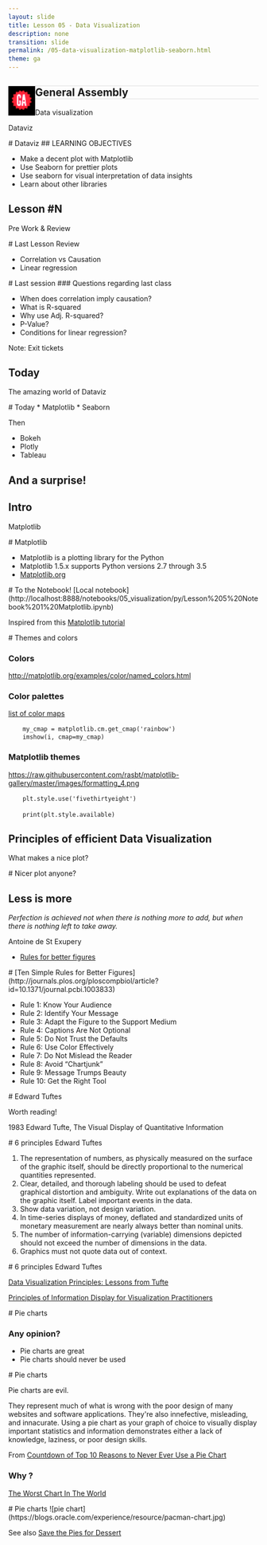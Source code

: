 ```yaml
---
layout: slide
title: Lesson 05 - Data Visualization
description: none
transition: slide
permalink: /05-data-visualization-matplotlib-seaborn.html
theme: ga
---
```


<section  data-background-color="#000">
    <h1 class = 'white' style ="border-top: thin solid #DDD;border-bottom: thin solid #DDD;">
        <img src="assets/ga_logo_black.png" style="float:left;top:0px;">
        General Assembly
    </h1>
    <p class = 'big_title'>Data visualization</p>
    <p class = 'big_title'>Dataviz</p>
</section>

<section data-markdown>
# Dataviz
## LEARNING OBJECTIVES

* Make a decent plot with Matplotlib
* Use Seaborn for prettier plots
* Use seaborn for visual interpretation of data insights
* Learn about other libraries


</section>

<!-- Prework and review -->
<section  data-background-color="#DA0A13">
    <h1>Lesson #N</h1>
    <p class = 'big_title'>Pre Work & Review</p>
</section>

<section data-markdown>
# Last Lesson Review

* Correlation vs Causation
* Linear regression

</section>

<section data-markdown>
# Last session
### Questions regarding last class

* When does correlation imply causation?
* What is R-squared
* Why use Adj. R-squared?
* P-Value?
* Conditions for linear regression?

Note:
Exit tickets
</section>

<!-- Today -->
<section  data-background-color="#22c8c6">
    <h1>Today</h1>
    <p class = 'big_title'>The amazing world of Dataviz</p>
</section>

<section data-markdown>
# Today
* Matplotlib
* Seaborn

Then

* Bokeh
* Plotly
* Tableau

## And a surprise!

</section>

<!-- Intro -->
<section  data-background-color="#22c8c6">
    <h1>Intro</h1>
    <p class = 'big_title'>Matplotlib</p>
</section>
<section data-markdown>
# Matplotlib

* Matplotlib is a plotting library for the Python
* Matplotlib 1.5.x supports Python versions 2.7 through 3.5
* [Matplotlib.org](http://matplotlib.org/)

</section>

<section data-markdown>
# To the Notebook!
[Local notebook](http://localhost:8888/notebooks/05_visualization/py/Lesson%205%20Notebook%201%20Matplotlib.ipynb)

Inspired from this [Matplotlib tutorial](http://www.labri.fr/perso/nrougier/teaching/matplotlib)
</section>

<section data-markdown>
# Themes and colors

### Colors
http://matplotlib.org/examples/color/named_colors.html

### Color palettes
[list of color maps](http://matplotlib.org/users/colormaps.html)

        my_cmap = matplotlib.cm.get_cmap('rainbow')
        imshow(i, cmap=my_cmap)

### Matplotlib themes
https://raw.githubusercontent.com/rasbt/matplotlib-gallery/master/images/formatting_4.png

        plt.style.use('fivethirtyeight')

        print(plt.style.available)

</section>

<!-- Today -->
<section  data-background-color="#22c8c6">
    <h1>Principles of efficient Data Visualization</h1>
    <p class = 'big_title'>What makes a nice plot?</p>
</section>

<section data-markdown>
# Nicer plot anyone?

## Less is more

*Perfection is achieved not when there is nothing more to add, but when there is nothing left to take away.*

Antoine de St Exupery

* [Rules for better figures](http://www.randalolson.com/2014/06/28/how-to-make-beautiful-data-visualizations-in-python-with-matplotlib/)
</section>

<section data-markdown>
# [Ten Simple Rules for Better Figures](http://journals.plos.org/ploscompbiol/article?id=10.1371/journal.pcbi.1003833)

* Rule 1: Know Your Audience
* Rule 2: Identify Your Message
* Rule 3: Adapt the Figure to the Support Medium
* Rule 4: Captions Are Not Optional
* Rule 5: Do Not Trust the Defaults
* Rule 6: Use Color Effectively
* Rule 7: Do Not Mislead the Reader
* Rule 8: Avoid “Chartjunk”
* Rule 9: Message Trumps Beauty
* Rule 10: Get the Right Tool


</section>
<section data-markdown>
# Edward Tuftes

Worth reading!

1983 Edward Tufte, The Visual Display of Quantitative Information

</section>
<section data-markdown>
# 6 principles Edward Tuftes

1. The representation of numbers, as physically measured on the surface of the graphic itself, should be directly proportional to the numerical quantities represented.
2. Clear, detailed, and thorough labeling should be used to defeat graphical distortion and ambiguity. Write out explanations of the data on the graphic itself. Label important events in the data.
3. Show data variation, not design variation.
4. In time-series displays of money, deflated and standardized units of monetary measurement are nearly always better than nominal units.
5. The number of information-carrying (variable) dimensions depicted should not exceed the number of dimensions in the data.
6. Graphics must not quote data out of context.

</section>

<section data-markdown>
# 6 principles Edward Tuftes

[Data Visualization Principles: Lessons from Tufte](https://moz.com/blog/data-visualization-principles-lessons-from-tufte)

[Principles of Information Display for Visualization Practitioners](http://www2.cs.uregina.ca/~rbm/cs100/notes/spreadsheets/tufte_paper.html)
</section>

<section data-markdown>
# Pie charts

### Any opinion?

* Pie charts are great
* Pie charts should never be used

</section>
<section data-markdown>
# Pie charts

Pie charts are evil.

They represent much of what is wrong with the poor design of many websites and software applications. They're also innefective, misleading, and innacurate. Using a pie chart as your graph of choice to visually display important statistics and information demonstrates either a lack of knowledge, laziness, or poor design skills.

From [Countdown of Top 10 Reasons to Never Ever Use a Pie Chart
](https://blogs.oracle.com/experience/entry/countdown_of_top_10_reasons_to_never_ever_use_a_pie_chart)

### Why ?

[The Worst Chart In The World](http://www.businessinsider.com/pie-charts-are-the-worst-2013-6)
</section>


<section data-markdown>
# Pie charts
![pie chart](https://blogs.oracle.com/experience/resource/pacman-chart.jpg)

See also [Save the Pies for Dessert](http://www.perceptualedge.com/articles/08-21-07.pdf)
</section>
<!--
# Seaborn


# Bokeh?


Multiple linear regression
https://stanford.edu/~mwaskom/software/seaborn/examples/multiple_regression.html
https://www.oreilly.com/learning/data-visualization-with-seaborn
Advanced
http://blog.insightdatalabs.com/advanced-functionality-in-seaborn/

# Plotly

# Tableau


# Links
* http://matplotlib.org/gallery.html
* [Ten Simple Rules for Better Figures](http://journals.plos.org/ploscompbiol/article?id=10.1371/journal.pcbi.1003833)

 https://stanford.edu/~mwaskom/software/seaborn/tutorial/regression.html#plotting-a-regression-in-other-contexts

 seaborn
 https://www.youtube.com/watch?v=-Y8XyrtYJzU
 https://www.youtube.com/watch?v=z1DWou61a-M

 https://www.youtube.com/watch?v=oX294t9UYSw
 seaborn:
 http://www.jesshamrick.com/2016/04/13/reproducible-plots/
http://www.johnwittenauer.net/a-simple-time-series-analysis-of-the-sp-500-index/

<section data-markdown>
# Confidence intervals
[Conf intervals](https://twitter.com/cdoyle43/status/746406852771053568/photo/1)
</section>


 -->
